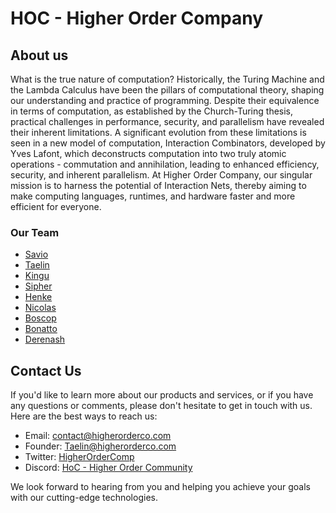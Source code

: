 # HOC - Higher Order Company

## About us

What is the true nature of computation? Historically, the Turing Machine and the Lambda Calculus have been the pillars of computational theory, shaping our understanding and practice of programming. Despite their equivalence in terms of computation, as established by the Church-Turing thesis, practical challenges in performance, security, and parallelism have revealed their inherent limitations. A significant evolution from these limitations is seen in a new model of computation, Interaction Combinators, developed by Yves Lafont, which deconstructs computation into two truly atomic operations - commutation and annihilation, leading to enhanced efficiency, security, and inherent parallelism. At Higher Order Company, our singular mission is to harness the potential of Interaction Nets, thereby aiming to make computing languages, runtimes, and hardware faster and more efficient for everyone.

### Our Team
- [Savio](https://github.com/NaoEhSavio)
- [Taelin](https://github.com/VictorTaelin)
- [Kingu](https://github.com/kings177)
- [Sipher](https://github.com/Sipher)
- [Henke](https://github.com/eduhenke)
- [Nicolas](https://github.com/developedby)
- [Boscop](https://github.com/Boscop)
- [Bonatto](https://github.com/SergioBonatto)
- [Derenash](https://github.com/Derenash)

## Contact Us

If you'd like to learn more about our products and services, or if you have any questions or comments, please don't hesitate to get in touch with us. Here are the best ways to reach us:

- Email: [contact@higherorderco.com](mailto:contact@higherorderco.com)
- Founder: [Taelin@higherorderco.com](mailto:taelin@higherorderco.com)
- Twitter: [HigherOrderComp](https://twitter.com/HigherOrderComp)
- Discord: [HoC - Higher Order Community](https://discord.gg/kindelia)

We look forward to hearing from you and helping you achieve your goals with our cutting-edge technologies. 


<!-- - [Taelin](https://github.com/VictorTaelin) - Lead HVM
- [Boscop](https://github.com/Boscop) - HVM
- [Derenash](https://github.com/Derenash) - Kindelia
- [Kingu](https://github.com/kings177) - Devops
- [Nicolas](https://github.com/developedby) - Kind
- [Henke](https://github.com/eduhenke) - Lead Kind-AI
- [Sipher](https://github.com/Sipher) - Kind-AI
- [Bonatto](https://github.com/SergioBonatto) - Kind-AI
- [Savio](https://github.com/NaoEhSavio) - Kind-AI -->
